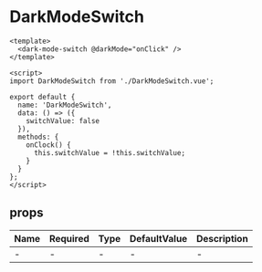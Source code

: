 # DarkModeSwitch

```vue
<template>
  <dark-mode-switch @darkMode="onClick" />
</template>

<script>
import DarkModeSwitch from './DarkModeSwitch.vue';

export default {
  name: 'DarkModeSwitch',
  data: () => ({
    switchValue: false
  }),
  methods: {
    onClock() {
      this.switchValue = !this.switchValue;
    }
  }
};
</script>
```

## props
| Name         | Required | Type                                          | DefaultValue           | Description                    |
| ------------ | -------- | --------------------------------------------- | ---------------------- | ------------------------------ |
| -            | -        | -                                             | -                      | -                              |